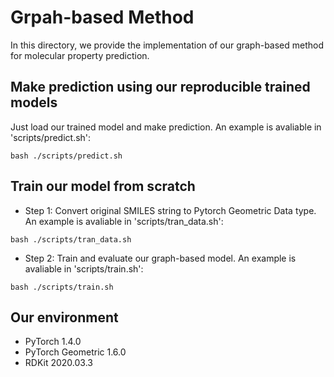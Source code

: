 # Grpah-based Method
In this directory, we provide the implementation of our graph-based method for molecular property prediction.

## Make prediction using our reproducible trained models
Just load our trained model and make prediction. An example is avaliable in 'scripts/predict.sh':
```linux
bash ./scripts/predict.sh
```

## Train our model from scratch
* Step 1: Convert original SMILES string to Pytorch Geometric Data type. An example is avaliable in 'scripts/tran_data.sh':
```linux
bash ./scripts/tran_data.sh
```

* Step 2: Train and evaluate our graph-based model. An example is avaliable in 'scripts/train.sh':
```linux
bash ./scripts/train.sh
```


## Our environment
* PyTorch 1.4.0
* PyTorch Geometric 1.6.0
* RDKit 2020.03.3

